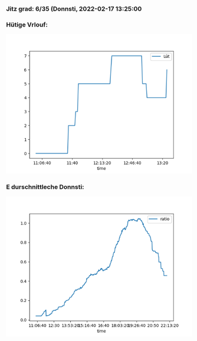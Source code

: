 ### Jitz grad: 6/35 (Donnsti, 2022-02-17 13:25:00

### Hütige Vrlouf:
![Graph](Today.png)

### E durschnittleche Donnsti:
![Graph](Donnsti.png)